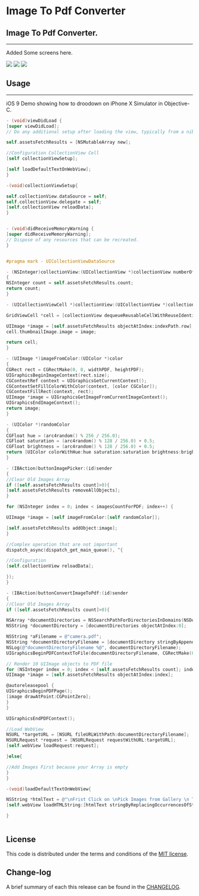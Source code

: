 
Image To Pdf Converter
=========

## Image To Pdf Converter.
------------
 Added Some screens here.
 
![](https://github.com/pawankv89/PKImageToPdfConverter/blob/master/Screens/1.png)
![](https://github.com/pawankv89/PKImageToPdfConverter/blob/master/Screens/2.png)
![](https://github.com/pawankv89/PKImageToPdfConverter/blob/master/Screens/3.png)

## Usage
------------
 iOS 9 Demo showing how to droodown on iPhone X Simulator in  Objective-C.


```objective-c
- (void)viewDidLoad {
[super viewDidLoad];
// Do any additional setup after loading the view, typically from a nib.

self.assetsFetchResults = [NSMutableArray new];

//Configuration CollectionView Cell
[self collectionViewSetup];

[self loadDefaultTextOnWebView];
}

-(void)collectionViewSetup{

self.collectionView.dataSource = self;
self.collectionView.delegate = self;
[self.collectionView reloadData];
}


- (void)didReceiveMemoryWarning {
[super didReceiveMemoryWarning];
// Dispose of any resources that can be recreated.
}


#pragma mark - UICollectionViewDataSource

- (NSInteger)collectionView:(UICollectionView *)collectionView numberOfItemsInSection:(NSInteger)section
{
NSInteger count = self.assetsFetchResults.count;
return count;
}

- (UICollectionViewCell *)collectionView:(UICollectionView *)collectionView cellForItemAtIndexPath:(NSIndexPath *)indexPath{

GridViewCell *cell = [collectionView dequeueReusableCellWithReuseIdentifier:@"GridViewCell" forIndexPath:indexPath];

UIImage *image = [self.assetsFetchResults objectAtIndex:indexPath.row];
cell.thumbnailImage.image = image;

return cell;
}

- (UIImage *)imageFromColor:(UIColor *)color
{
CGRect rect = CGRectMake(0, 0, widthPDF, heightPDF);
UIGraphicsBeginImageContext(rect.size);
CGContextRef context = UIGraphicsGetCurrentContext();
CGContextSetFillColorWithColor(context, [color CGColor]);
CGContextFillRect(context, rect);
UIImage *image = UIGraphicsGetImageFromCurrentImageContext();
UIGraphicsEndImageContext();
return image;
}

- (UIColor *)randomColor
{
CGFloat hue = (arc4random() % 256 / 256.0);
CGFloat saturation = (arc4random() % 128 / 256.0) + 0.5;
CGFloat brightness = (arc4random() % 128 / 256.0) + 0.5;
return [UIColor colorWithHue:hue saturation:saturation brightness:brightness alpha:1];
}

- (IBAction)buttonImagePicker:(id)sender
{
//Clear Old Images Array
if ([self.assetsFetchResults count]>0){
[self.assetsFetchResults removeAllObjects];
}

for (NSInteger index = 0; index < imagesCountForPDF; index++) {

UIImage *image = [self imageFromColor:[self randomColor]];

[self.assetsFetchResults addObject:image];
}

//Complex operation that are not important
dispatch_async(dispatch_get_main_queue(), ^{

//Configuration
[self.collectionView reloadData];

});
}

- (IBAction)buttonConvertImageToPdf:(id)sender
{
//Clear Old Images Array
if ([self.assetsFetchResults count]>0){

NSArray *documentDirectories = NSSearchPathForDirectoriesInDomains(NSDocumentDirectory, NSUserDomainMask,YES);
NSString *documentDirectory = [documentDirectories objectAtIndex:0];

NSString *aFilename = @"camera.pdf";
NSString *documentDirectoryFilename = [documentDirectory stringByAppendingPathComponent:aFilename];
NSLog(@"documentDirectoryFilename %@", documentDirectoryFilename);
UIGraphicsBeginPDFContextToFile(documentDirectoryFilename, CGRectMake(0, 0, widthPDF, heightPDF), nil);

// Render 10 UIImage objects to PDF file
for (NSInteger index = 0; index < [self.assetsFetchResults count]; index++) {
UIImage *image = [self.assetsFetchResults objectAtIndex:index];

@autoreleasepool {
UIGraphicsBeginPDFPage();
[image drawAtPoint:CGPointZero];
}
}

UIGraphicsEndPDFContext();

//Load WebView
NSURL *targetURL = [NSURL fileURLWithPath:documentDirectoryFilename];
NSURLRequest *request = [NSURLRequest requestWithURL:targetURL];
[self.webView loadRequest:request];

}else{

//Add Images First because your Array is empty
}
}

-(void)loadDefaultTextOnWebView{

NSString *htmlText = @"\nFrist Click on \nPick Images from Gallery \n Then Click on Convert Image To Pdf\n";
[self.webView loadHTMLString:[htmlText stringByReplacingOccurrencesOfString:@"\n" withString:@"<br/>"] baseURL:nil];

}


```

```objective-c

```

## License

This code is distributed under the terms and conditions of the [MIT license](LICENSE).

## Change-log

A brief summary of each this release can be found in the [CHANGELOG](CHANGELOG.mdown). 
